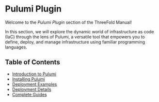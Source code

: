 <h1> Pulumi Plugin</h1>

Welcome to the *Pulumi Plugin* section of the ThreeFold Manual!

In this section, we will explore the dynamic world of infrastructure as code (IaC) through the lens of Pulumi, a versatile tool that empowers you to define, deploy, and manage infrastructure using familiar programming languages. 

<h2>Table of Contents</h2>

- [Introduction to Pulumi](./pulumi_intro.md)
- [Installing Pulumi](./pulumi_install.md)
- [Deployment Examples](./pulumi_examples.md)
- [Deployment Details](./pulumi_deployment_details.md)
- [Complete Guides](./pulumi_complete_guides/pulumi_complete_guides_toc.md)